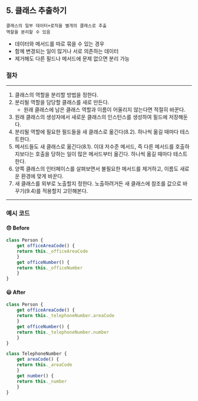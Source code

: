 ## 5. 클래스 추출하기

    클래스의 일부 데이터+로직을 별개의 클래스로 추출  
    역할을 분리할 수 있음

- 데이터와 메서드를 따로 묶을 수 있는 경우
- 함께 변경되는 일이 많거나 서로 의존하는 데이터
- 제거해도 다른 필드나 메서드에 문제 없으면 분리 가능

### 절차
----

1. 클래스의 역할을 분리할 방법을 정한다.
2. 분리될 역할을 담당할 클래스를 새로 만든다.
    - 원래 클래스에 남은 클래스 역할과 이름이 어울리지 않는다면 적절히 바꾼다.
3. 원래 클래스의 생성자에서 새로운 클래스의 인스턴스를 생성하여 필드에 저장해둔다.
4. 분리될 역할에 필요한 필드들을 새 클래스로 옮긴다(8.2). 하나씩 옮길 때마다 테스트한다.
5. 메서드들도 새 클래스로 옮긴다(8.1). 이대 저수준 메서드, 즉 다른 메서드를 호출하지보다는 호출을 당하는 일이 많은 메서드부터 옮긴다. 하나씩 옮길 때마다 테스트한다.
6. 양쪽 클래스의 인터페이스를 살펴보면서 불필요한 메서드를 제거하고, 이름도 새로운 환경에 맞게 바꾼다.
7. 새 클래스를 외부로 노출할지 정한다. 노출하려거든 새 클래스에 참조를 값으로 바꾸기(9.4)를 적용할지 고민해본다.

----

### 예시 코드

#### 😞 Before
```js
class Person {
    get officeAreaCode() {
    return this._officeAreaCode
    }
    get officeNumber() {
    return this._officeNumber
    }
}
```

#### 😃 After
```js
class Person {
    get officeAreaCode() {
    return this._telephoneNumber.areaCode
    }
    get officeNumber() {
    return this._telephoneNumber.number
    }
}

class TelephoneNumber {
    get areaCode() {
    return this._areaCode
    }
    get number() {
    return this._number
    }
}
```